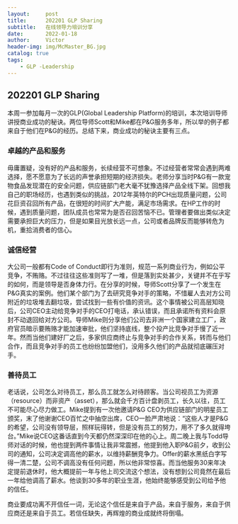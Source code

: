 ```yaml
---
layout:     post
title:      202201 GLP Sharing
subtitle:   在线领导力培训分享
date:       2022-01-18
author:     Victor
header-img: img/McMaster_BG.jpg
catalog: true
tags:
    - GLP -Leadership
---
```


## 202201 GLP Sharing

本周一参加每月一次的GLP(Global Leadership Platform)的培训，本次培训导师讲授商业成功的秘诀。两位导师Scott和Mike都在P&G服务多年，所以举的例子都来自于他们在P&G的经历。总结下来，商业成功的秘诀主要有三点。

### 卓越的产品和服务

毋庸置疑，没有好的产品和服务，长续经营不可想象。不过经营者常常会遇到两难选择，愿不愿意为了长远的声誉承担短期的经济损失。老师分享当时P&G有一款宠物食品发现潜在的安全问题，供应链部门老大毫不犹豫选择产品全线下架。回想我自己的职场经历，也遇到类似的挑战，2012年英特尔的PCH出现质量问题，公司花巨资召回所有产品，在很短的时间扩大产能，满足市场需求。在HP工作的时候，遇到质量问题，团队成员也常常为是否召回苦恼不已。管理者要做出类似决定需要承担巨大的压力，但是如果目光放长远一点，公司或者品牌反而能够转危为机，重拾消费者的信心。

### 诚信经营

大公司一般都有Code of Conduct即行为准则，规范一系列商业行为，例如公平竞争，不贿赂。不过往往这些准则写了一堆，但是落到实处甚少，关键并不在乎写的如何，而是领导是否身体力行。在分享的时候，导师Scott分享了一个发生在P&G真实的案例。他们某个部门为了去研究竞争对手的策略，不惜雇人去对方公司附近的垃圾堆去翻垃圾，尝试找到一些有价值的资讯。这个事情被公司高层知晓后，公司CEO主动给竞争对手的CEO打电话，承认错误，而且承诺所有资料会原封不动退回给对方公司。导师Mike则分享他们公司去非洲一个国家建立工厂，政府官员暗示要贿赂才能加速审批，他们坚持底线，整个投产比竞争对手慢了近一年。然而当他们建好厂之后，多家供应商终止与竞争对手的合作关系，转而与他们合作，而且竞争对手的员工也纷纷加盟他们，没用多久他们的产品就彻底碾压对手。

### 善待员工

老话说，公司怎么对待员工，那么员工就怎么对待顾客。当公司视员工为资源（resource）而非资产（asset），那么就会千方百计盘剥员工，长久以往，员工不可能尽心尽力做工。Mike提到有一次他邀请P&G CEO为供应链部门的明星员工颁奖，末了他谢谢CEO百忙之中抽空出席，CEO一脸严肃地说：“这些人才是P&G的希望，公司没有领导层，照样玩得转，但是没有员工的努力，用不了多久就得垮台。”Mike说CEO这番话直到今天都仍然深深印在他的心上。周二晚上我与Todd导师对话的时候，他也提到两件事情让我非常震撼，他提到他入职P&G前夕，收到公司的通知，公司决定调高他的薪水，以维持薪酬竞争力。Offer的薪水黑纸白字写得一清二楚，公司不调高没有任何问题，所以他非常惊喜。而当他服务30来年决定提前退休时，他大概提前一年与他上司交流这个想法，没有想到公司竟然在最后一年给他调高了薪水。他谈到30多年的职业生涯，他始终能够感受到公司给予他的信任。

商业要成功离不开信任一词，无论这个信任是来自于产品，来自于服务，来自于供应商还是来自于员工。若信任缺失，再辉煌的商业成就终将倒塌。
